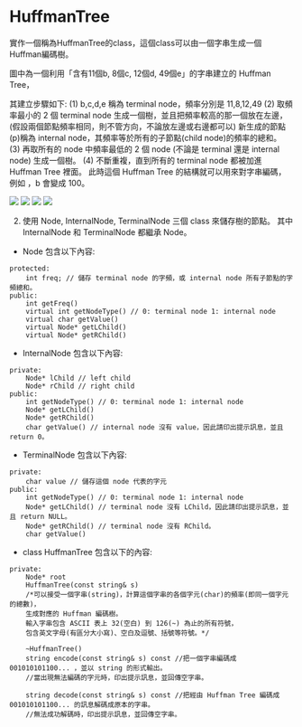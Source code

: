 # HuffmanTree
實作一個稱為HuffmanTree的class，這個class可以由一個字串生成一個Huffman編碼樹。

圖中為一個利用「含有11個b, 8個c, 12個d, 49個e」的字串建立的 Huffman Tree，

其建立步驟如下:
(1) b,c,d,e 稱為 terminal node，頻率分別是 11,8,12,49
(2) 取頻率最小的 2 個 terminal node 生成一個樹，並且把頻率較高的那一個放在左邊，
(假設兩個節點頻率相同，則不管方向，不論放左邊或右邊都可以)
新生成的節點(p)稱為 internal node，其頻率等於所有的子節點(child node)的頻率的總和。
(3) 再取所有的 node 中頻率最低的 2 個 node (不論是 terminal 還是 internal node) 生成一個樹。
(4) 不斷重複，直到所有的 terminal node 都被加進 Huffman Tree 裡面。
此時這個 Huffman Tree 的結構就可以用來對字串編碼，例如 ，b 會變成 100。

![](./huffman1.png)
![](./huffman2.png)
![](./huffman3.png)
![](./huffman4.png)



2. 使用 Node, InternalNode, TerminalNode 三個 class 來儲存樹的節點。
其中 InternalNode 和 TerminalNode 都繼承 Node。

* Node 包含以下內容:
```
protected:
    int freq; // 儲存 terminal node 的字頻，或 internal node 所有子節點的字頻總和。
public:
    int getFreq()
    virtual int getNodeType() // 0: terminal node 1: internal node
    virtual char getValue()
    virtual Node* getLChild()
    virtual Node* getRChild()
```
* InternalNode 包含以下內容:
```
private:
    Node* lChild // left child
    Node* rChild // right child
public:
    int getNodeType() // 0: terminal node 1: internal node
    Node* getLChild()
    Node* getRChild()
    char getValue() // internal node 沒有 value，因此請印出提示訊息，並且 return 0。
```
* TerminalNode 包含以下內容:
```
private:
    char value // 儲存這個 node 代表的字元
public:
    int getNodeType() // 0: terminal node 1: internal node
    Node* getLChild() // terminal node 沒有 LChild，因此請印出提示訊息，並且 return NULL。
    Node* getRChild() // terminal node 沒有 RChild。
    char getValue()
```

* class HuffmanTree 包含以下的內容:
```
private:
    Node* root
    HuffmanTree(const string& s)
    /*可以接受一個字串(string)，計算這個字串的各個字元(char)的頻率(即同一個字元的總數)，
    生成對應的 Huffman 編碼樹。
    輸入字串包含 ASCII 表上 32(空白) 到 126(~) 為止的所有符號，
    包含英文字母(有區分大小寫)、空白及逗號、括號等符號。*/

    ~HuffmanTree()
    string encode(const string& s) const //把一個字串編碼成 001010101100... ，並以 string 的形式輸出。
    //當出現無法編碼的字元時，印出提示訊息，並回傳空字串。

    string decode(const string& s) const //把經由 Huffman Tree 編碼成 001010101100... 的訊息解碼成原本的字串。
    //無法成功解碼時，印出提示訊息，並回傳空字串。
```
